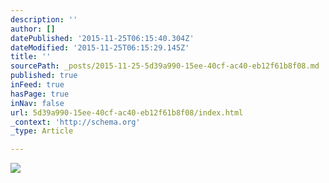 ```yaml
---
description: ''
author: []
datePublished: '2015-11-25T06:15:40.304Z'
dateModified: '2015-11-25T06:15:29.145Z'
title: ''
sourcePath: _posts/2015-11-25-5d39a990-15ee-40cf-ac40-eb12f61b8f08.md
published: true
inFeed: true
hasPage: true
inNav: false
url: 5d39a990-15ee-40cf-ac40-eb12f61b8f08/index.html
_context: 'http://schema.org'
_type: Article

---
```

![](https://the-grid-user-content.s3-us-west-2.amazonaws.com/c93a325b-e6c3-4cb4-9b97-1e058985958d.png)